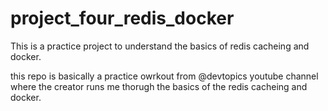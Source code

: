 # project_four_redis_docker
This is a practice project to understand the basics of redis cacheing and docker.

this repo is basically a practice owrkout from @devtopics youtube channel where the creator runs me thorugh the basics of the redis cacheing and docker. 
